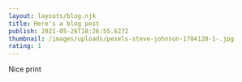 ```yaml
---
layout: layouts/blog.njk
title: Here's a blog post
publish: 2021-05-26T18:26:55.627Z
thumbnail: /images/uploads/pexels-steve-johnson-1704120-1-.jpg
rating: 1
---
```

Nice print